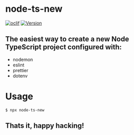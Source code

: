 # node-ts-new

[![oclif](https://img.shields.io/badge/cli-oclif-brightgreen.svg)](https://oclif.io)
[![Version](https://img.shields.io/npm/v/node-ts-new.svg)](https://www.npmjs.com/package/node-ts-new)

## The easiest way to create a new Node TypeScript project configured with:

- nodemon
- eslint
- prettier
- dotenv

<!-- tocstop -->

# Usage

```sh-session
$ npx node-ts-new
```

## Thats it, happy hacking!
